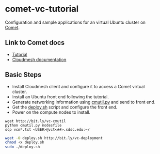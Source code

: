 # comet-vc-tutorial

Configuration and sample applications for an virtual Ubuntu cluster on [Comet](http://www.sdsc.edu/support/user_guides/comet.html).

## Link to Comet docs

* [Tutorial](http://cloudmesh.github.io/client/tutorials/comet_cloudmesh.html)
* [Cloudmesh documentation](http://cloudmesh.github.io/client/commands/command_comet.html)

## Basic Steps

* Install Cloudmesh client and configure it to access a Comet virtual
cluster.
* Install an Ubuntu front end following the tutorial.
* Generate networking information using [cmutil.py](cmutil.py) and
send to front end.
* Get the [deploy.sh](deploy.sh) script and configure the front end.
* Power on the compute nodes to install.

```
wget http://bit.ly/vc-cmutil
python cmutil.py nodesfile
scp vcn*.txt <USER>@vct<##>.sdsc.edu:~/
```

```bash
wget -O deploy.sh http://bit.ly/vc-deployment
chmod +x deploy.sh
sudo ./deploy.sh
```


